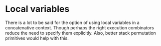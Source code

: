 # Local variables

There is a lot to be said for the option of using local variables in a concatenative context. Though perhaps the right execution combinators reduce the need to specify them explicitly. Also,
better stack permutation primitives would help with this.
